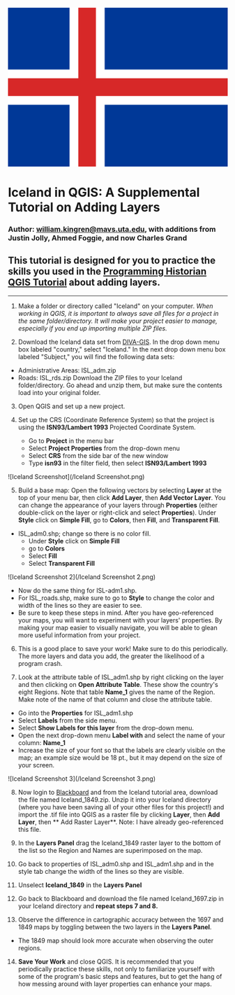 ![Flag_of_Iceland.svg](/Flag_of_Iceland.svg.png)


# Iceland in QGIS: A Supplemental Tutorial on Adding Layers
### Author: william.kingren@mavs.uta.edu, with additions from Justin Jolly, Ahmed Foggie, and now Charles Grand
## This tutorial is designed for you to practice the skills you used in the [Programming Historian QGIS Tutorial](http://programminghistorian.org/lessons/qgis-layers) about adding layers.

---------

1. Make a folder or directory called "Iceland" on your computer. *When working in QGIS, it is important to always save all files for a project in the same folder/directory. It will make your project easier to manage, especially if you end up importing multiple ZIP files.*

2. Download the Iceland data set from [DIVA-GIS](http://www.diva-gis.org). In the drop down menu box labeled "country," select "Iceland." In the next drop down menu box labeled "Subject," you will find the following data sets: 
* Administrative Areas: ISL_adm.zip
* Roads: ISL_rds.zip
Download the ZIP files to your Iceland folder/directory. Go ahead and unzip them, but make sure the contents load into your original folder.

3. Open QGIS and set up a new project.

4. Set up the CRS (Coordinate Reference System) so that the project is using the **ISN93/Lambert 1993** Projected Coordinate System.
	* Go to **Project** in the menu bar
	* Select **Project Properties** from the drop-down menu
	* Select **CRS** from the side bar of the new window
	* Type **isn93** in the filter field, then select **ISN93/Lambert 1993**

![Iceland Screenshot](/Iceland Screenshot.png)

5. Build a base map: Open the following vectors by selecting **Layer** at the top of your menu bar, then click **Add Layer**, then **Add Vector Layer**. You can change the appearance of your layers through **Properties** (either double-click on the layer or right-click and select **Properties**). Under **Style** click on **Simple Fill**, go to **Colors**, then **Fill**, and **Transparent Fill**.
* ISL_adm0.shp; change so there is no color fill.
     * Under **Style** click on **Simple Fill**
     * go to **Colors**
     * Select **Fill**
     * Select **Transparent Fill**
     
![Iceland Screenshot 2](/Iceland Screenshot 2.png)

* Now do the same thing for ISL-adm1.shp.
* For ISL_roads.shp, make sure to go to **Style** to change the color and width of the lines so they are easier to see.
* Be sure to keep these steps in mind. After you have geo-referenced your maps, you will want to experiment with your layers' properties. By making your map easier to visually navigate, you will be able to glean more useful information from your project.

6. This is a good place to save your work! Make sure to do this periodically. The more layers and data you add, the greater the likelihood of a program crash.

7. Look at the attribute table of ISL_adm1.shp by right clicking on the layer and then clicking on **Open Attribute Table**. These show the country's eight Regions. Note that table **Name_1** gives the name of the Region. Make note of the name of that column and close the attribute table.
* Go into the **Properties** for ISL_adm1.shp
* Select **Labels** from the side menu.
* Select **Show Labels for this layer** from the drop-down menu.
* Open the next drop-down menu **Label with** and select the name of your column: **Name_1**
* Increase the size of your font so that the labels are clearly visible on the map; an example size would be 18 pt., but it may depend on the size of your screen.

![Iceland Screenshot 3](/Iceland Screenshot 3.png)

8. Now login to [Blackboard](http://elearn.uta.edu) and from the Iceland tutorial area, download the file named Iceland_1849.zip. Unzip it into your Iceland directory (where you have been saving all of your other files for this project!) and import the .tif file into QGIS as a raster file by clicking **Layer**, then **Add Layer**, then ** Add Raster Layer**. Note: I have already geo-referenced this file.

9. In the **Layers Panel** drag the Iceland_1849 raster layer to the bottom of the list so the Region and Names are superimposed on the map.

10. Go back to properties of ISL_adm0.shp and ISL_adm1.shp and in the style tab change the width of the lines so they are visible.

11. Unselect **Iceland_1849** in the **Layers Panel**

12. Go back to Blackboard and download the file named Iceland_1697.zip in your Iceland directory and **repeat steps 7 and 8.**

13. Observe the difference in cartographic accuracy between the 1697 and 1849 maps by toggling between the two layers in the **Layers Panel**.
* The 1849 map should look more accurate when observing the outer regions. 

14. **Save Your Work** and close QGIS. It is recommended that you periodically practice these skills, not only to familiarize yourself with some of the program's basic steps and features, but to get the hang of how messing around with layer properties can enhance your maps.

